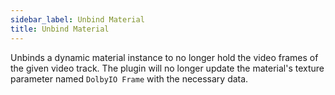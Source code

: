 ```yaml
---
sidebar_label: Unbind Material
title: Unbind Material
---
```

Unbinds a dynamic material instance to no longer hold the video frames of the given video track. The plugin will no longer update the material's texture parameter named `DolbyIO Frame` with the necessary data.